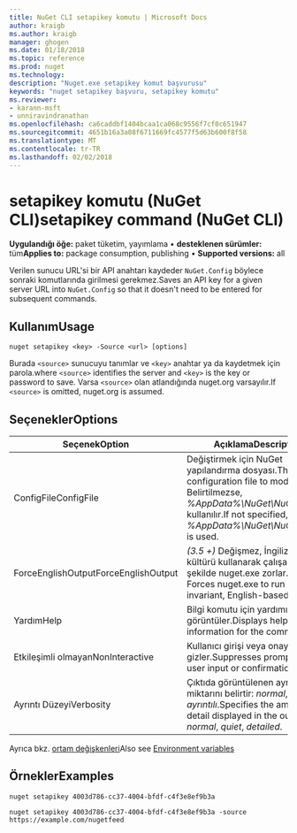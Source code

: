 ```yaml
---
title: NuGet CLI setapikey komutu | Microsoft Docs
author: kraigb
ms.author: kraigb
manager: ghogen
ms.date: 01/18/2018
ms.topic: reference
ms.prod: nuget
ms.technology: 
description: "Nuget.exe setapikey komut başvurusu"
keywords: "nuget setapikey başvuru, setapikey komutu"
ms.reviewer:
- karann-msft
- unniravindranathan
ms.openlocfilehash: ca6caddbf1404bcaa1ca068c9556f7cf0c651947
ms.sourcegitcommit: 4651b16a3a08f6711669fc4577f5d63b600f8f58
ms.translationtype: MT
ms.contentlocale: tr-TR
ms.lasthandoff: 02/02/2018
---
```

# <a name="setapikey-command-nuget-cli"></a><span data-ttu-id="be8bf-104">setapikey komutu (NuGet CLI)</span><span class="sxs-lookup"><span data-stu-id="be8bf-104">setapikey command (NuGet CLI)</span></span>

<span data-ttu-id="be8bf-105">**Uygulandığı öğe:** paket tüketim, yayımlama &bullet; **desteklenen sürümler:** tüm</span><span class="sxs-lookup"><span data-stu-id="be8bf-105">**Applies to:** package consumption, publishing &bullet; **Supported versions:** all</span></span>

<span data-ttu-id="be8bf-106">Verilen sunucu URL'si bir API anahtarı kaydeder `NuGet.Config` böylece sonraki komutlarında girilmesi gerekmez.</span><span class="sxs-lookup"><span data-stu-id="be8bf-106">Saves an API key for a given server URL into `NuGet.Config` so that it doesn't need to be entered for subsequent commands.</span></span>

## <a name="usage"></a><span data-ttu-id="be8bf-107">Kullanım</span><span class="sxs-lookup"><span data-stu-id="be8bf-107">Usage</span></span>

```cli
nuget setapikey <key> -Source <url> [options]
```

<span data-ttu-id="be8bf-108">Burada `<source>` sunucuyu tanımlar ve `<key>` anahtar ya da kaydetmek için parola.</span><span class="sxs-lookup"><span data-stu-id="be8bf-108">where `<source>` identifies the server and `<key>` is the key or password to save.</span></span> <span data-ttu-id="be8bf-109">Varsa `<source>` olan atlandığında nuget.org varsayılır.</span><span class="sxs-lookup"><span data-stu-id="be8bf-109">If `<source>` is omitted, nuget.org is assumed.</span></span>

## <a name="options"></a><span data-ttu-id="be8bf-110">Seçenekler</span><span class="sxs-lookup"><span data-stu-id="be8bf-110">Options</span></span>

| <span data-ttu-id="be8bf-111">Seçenek</span><span class="sxs-lookup"><span data-stu-id="be8bf-111">Option</span></span> | <span data-ttu-id="be8bf-112">Açıklama</span><span class="sxs-lookup"><span data-stu-id="be8bf-112">Description</span></span> |
| --- | --- |
| <span data-ttu-id="be8bf-113">ConfigFile</span><span class="sxs-lookup"><span data-stu-id="be8bf-113">ConfigFile</span></span> | <span data-ttu-id="be8bf-114">Değiştirmek için NuGet yapılandırma dosyası.</span><span class="sxs-lookup"><span data-stu-id="be8bf-114">The NuGet configuration file to modify.</span></span> <span data-ttu-id="be8bf-115">Belirtilmezse, *%AppData%\NuGet\NuGet.Config* kullanılır.</span><span class="sxs-lookup"><span data-stu-id="be8bf-115">If not specified, *%AppData%\NuGet\NuGet.Config* is used.</span></span> |
| <span data-ttu-id="be8bf-116">ForceEnglishOutput</span><span class="sxs-lookup"><span data-stu-id="be8bf-116">ForceEnglishOutput</span></span> | <span data-ttu-id="be8bf-117">*(3.5 +)*  Değişmez, İngilizce tabanlı kültürü kullanarak çalışacak şekilde nuget.exe zorlar.</span><span class="sxs-lookup"><span data-stu-id="be8bf-117">*(3.5+)* Forces nuget.exe to run using an invariant, English-based culture.</span></span> |
| <span data-ttu-id="be8bf-118">Yardım</span><span class="sxs-lookup"><span data-stu-id="be8bf-118">Help</span></span> | <span data-ttu-id="be8bf-119">Bilgi komutu için yardımı görüntüler.</span><span class="sxs-lookup"><span data-stu-id="be8bf-119">Displays help information for the command.</span></span> |
| <span data-ttu-id="be8bf-120">Etkileşimli olmayan</span><span class="sxs-lookup"><span data-stu-id="be8bf-120">NonInteractive</span></span> | <span data-ttu-id="be8bf-121">Kullanıcı girişi veya onayı için ister gizler.</span><span class="sxs-lookup"><span data-stu-id="be8bf-121">Suppresses prompts for user input or confirmations.</span></span> |
| <span data-ttu-id="be8bf-122">Ayrıntı Düzeyi</span><span class="sxs-lookup"><span data-stu-id="be8bf-122">Verbosity</span></span> | <span data-ttu-id="be8bf-123">Çıktıda görüntülenen ayrıntı miktarını belirtir: *normal*, *sessiz*, *ayrıntılı*.</span><span class="sxs-lookup"><span data-stu-id="be8bf-123">Specifies the amount of detail displayed in the output: *normal*, *quiet*, *detailed*.</span></span> |

<span data-ttu-id="be8bf-124">Ayrıca bkz. [ortam değişkenleri](cli-ref-environment-variables.md)</span><span class="sxs-lookup"><span data-stu-id="be8bf-124">Also see [Environment variables](cli-ref-environment-variables.md)</span></span>

## <a name="examples"></a><span data-ttu-id="be8bf-125">Örnekler</span><span class="sxs-lookup"><span data-stu-id="be8bf-125">Examples</span></span>

```cli
nuget setapikey 4003d786-cc37-4004-bfdf-c4f3e8ef9b3a

nuget setapikey 4003d786-cc37-4004-bfdf-c4f3e8ef9b3a -source https://example.com/nugetfeed
```
